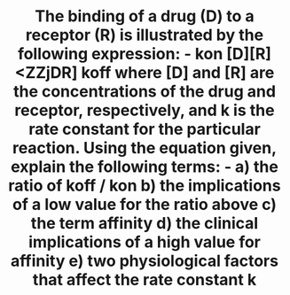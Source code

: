 ---
title: "The binding of a drug (D) to a receptor (R) is illustrated by the following expression: - kon [D][R] <ZZjDR] koff where [D] and [R] are the concentrations of the drug and receptor, respectively, and k is the rate constant for the particular reaction. Using the equation given, explain the following terms: - a) the ratio of koff / kon b) the implications of a low value for the ratio above c) the term affinity d) the clinical implications of a high value for affinity e) two physiological factors that affect the rate constant k"
entityType: SAQ
exam: PEX
college: CICM
year: 2007
sitting: B
question: 12
passRate: 14
EC_expectedDomains:
- "The main points expected for a pass were: The ratio of k off/k on is the dissociation constant; A low value indicates that less drug is required to bind to the receptors; Affinity is the reverse of the dissociation constant; Clinical application of high affinity include large effect at lower concentrations; Physiological factors could include temperature"
EC_errorsCommon:
- "The main problem with this question was lack of knowledge."
---